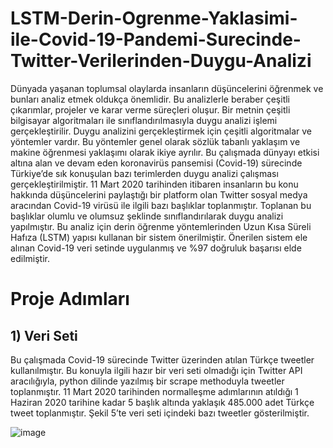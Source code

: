 # LSTM-Derin-Ogrenme-Yaklasimi-ile-Covid-19-Pandemi-Surecinde-Twitter-Verilerinden-Duygu-Analizi

Dünyada yaşanan toplumsal olaylarda insanların düşüncelerini öğrenmek ve bunları analiz etmek oldukça önemlidir. Bu analizlerle beraber çeşitli çıkarımlar, projeler ve karar verme süreçleri oluşur. Bir metnin çeşitli bilgisayar algoritmaları ile sınıflandırılmasıyla duygu analizi işlemi gerçekleştirilir. Duygu analizini gerçekleştirmek için çeşitli algoritmalar ve yöntemler vardır. Bu yöntemler genel olarak sözlük tabanlı yaklaşım ve makine öğrenmesi yaklaşımı olarak ikiye ayrılır. Bu çalışmada dünyayı etkisi altına alan ve devam eden koronavirüs pansemisi (Covid-19) sürecinde Türkiye’de sık konuşulan bazı terimlerden duygu analizi çalışması gerçekleştirilmiştir. 11 Mart 2020 tarihinden itibaren insanların bu konu hakkında düşüncelerini paylaştığı bir platform olan Twitter sosyal medya aracından Covid-19 virüsü ile ilgili bazı başlıklar toplanmıştır. Toplanan bu başlıklar olumlu ve olumsuz şeklinde sınıflandırılarak duygu analizi yapılmıştır. Bu analiz için derin öğrenme yöntemlerinden Uzun Kısa Süreli Hafıza (LSTM) yapısı kullanan bir sistem önerilmiştir. Önerilen sistem ele alınan Covid-19 veri setinde uygulanmış ve %97 doğruluk başarısı elde edilmiştir.

# Proje Adımları

## 1) Veri Seti
Bu çalışmada Covid-19 sürecinde Twitter üzerinden atılan Türkçe tweetler kullanılmıştır. Bu konuyla ilgili hazır bir veri seti olmadığı için Twitter API aracılığıyla, python dilinde yazılmış bir scrape methoduyla tweetler toplanmıştır. 11 Mart 2020 tarihinden normalleşme adımlarının atıldığı 1 Haziran 2020 tarihine kadar 5 başlık altında yaklaşık 485.000 adet Türkçe tweet toplanmıştır. Şekil 5’te veri seti içindeki bazı tweetler gösterilmiştir.

![image](https://user-images.githubusercontent.com/71662622/127620604-cd4b0fd4-4a4c-4394-8b38-22322ed682d4.png)
